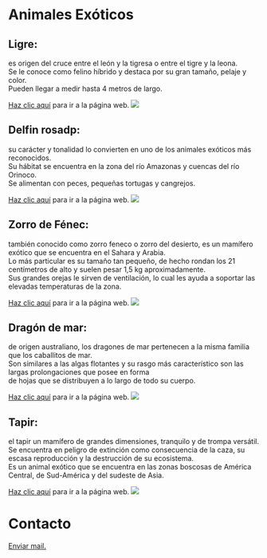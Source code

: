 <!DOCTYPE html>
<html>
<head>

</head>
  <body>
    <h1>Animales Exóticos</h1>
    <h2>Ligre:</h2>
    <p>es origen del cruce entre el león y la tigresa o entre el tigre y la leona.<br>
    Se le conoce como felino híbrido y destaca por su gran tamaño, pelaje y color.<br> 
    Pueden llegar a medir hasta 4 metros de largo.
    </p>
    <a href="https://www.ecologiaverde.com/ligre-y-tigon-que-son-y-diferencias-3510.html">Haz clic aquí</a> para ir a la página web.
    <img src="https://estaticos-cdn.prensaiberica.es/clip/7ca349ff-3283-44ab-bc72-b3476269c798_16-9-discover-aspect-ratio_default_0.jpg">
    <h2>Delfin rosadp:</h2>
    <p>su carácter y tonalidad lo convierten en uno de los animales exóticos más reconocidos.<br>
    Su hábitat se encuentra en la zona del río Amazonas y cuencas del río Orinoco.<br> 
    Se alimentan con peces, pequeñas tortugas y cangrejos.
    </p>
    <a href="https://www.worldanimalprotection.cr/blogs/datos-curiosos-delfin-rosado-amazonas-te-sorprenderan">Haz clic aquí</a> para ir a la página web.
    <img src="https://www.bigfish.mx/__export/1514349245799/sites/debate/img/2017/12/26/proyectop_file_152c58bc6935f82d6664546262de18a0_8887_.jpg_242310155.jpg">
    <h2>Zorro de Fénec:</h2>
    <p>también conocido como zorro feneco o zorro del desierto, es un mamífero exótico que se encuentra en el Sahara y Arabia.<br>
    Lo más particular es su tamaño tan pequeño, de hecho rondan los 21 centímetros de alto y suelen pesar 1,5 kg aproximadamente.<br> 
    Sus grandes orejas le sirven de ventilación, lo cual les ayuda a soportar las elevadas temperaturas de la zona.
    </p>
    <a href="https://www.nationalgeographic.es/animales/zorro-fenec">Haz clic aquí</a> para ir a la página web.
    <img src="https://t1.ea.ltmcdn.com/es/posts/3/5/3/morfologia_del_zorro_fenec_20353_1_600.jpg">
    <h2>Dragón de mar:</h2>
    <p>de origen australiano, los dragones de mar pertenecen a la misma familia que los caballitos de mar.<br> 
    Son similares a las algas flotantes y su rasgo más característico son las largas prolongaciones que posee en forma<br>
    de hojas que se distribuyen a lo largo de todo su cuerpo.
    </p>
    <a href="https://www.ecologiaverde.com/dragon-de-mar-que-es-y-caracteristicas-3981.html">Haz clic aquí</a> para ir a la página web.
    <img src="https://upload.wikimedia.org/wikipedia/commons/d/dc/Leafydragon.jpg">
    <h2>Tapir:</h2>
    <p>el tapir un mamífero de grandes dimensiones, tranquilo y de trompa versátil.<br> 
    Se encuentra en peligro de extinción como consecuencia de la caza, su escasa reproducción y la destrucción de su ecosistema.<br> 
    Es un animal exótico que se encuentra en las zonas boscosas de América Central, de Sud-América y del sudeste de Asia.
    </p>
    <a href="https://www.gob.mx/conanp/articulos/10-datos-que-tienes-que-saber-sobre-el-tapir-centroamericano-y-su-conservacion?idiom=es">Haz clic aquí</a> para ir a la página web.
    <img src="https://c.files.bbci.co.uk/2641/production/_127939790_tapir1.jpg">
    <h1>Contacto</h1>
    <a href="mailto:lagunaandrea36@gmail.com">Enviar mail.</a>
  </body>
</html>
